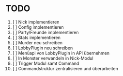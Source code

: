 # TODO

1. [ ] Nick implementieren
2. [ ] Config implementieren
3. [ ] Party/Freunde implementieren
4. [ ] Stats implementieren
5. [ ] Murder neu schreiben
6. [ ] LobbyPlugin neu schreiben
7. [ ] Menüapi von LobbyPlugin in API übernehmen
8. [ ] In Monster verwandeln in Nick-Modul
9. [ ] Trigger Modul samt Command
10. [ ] Commandstruktur zentralisieren und überarbeiten